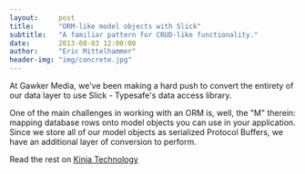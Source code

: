 ```yaml
---
layout:     post
title:      "ORM-like model objects with Slick"
subtitle:   "A familiar pattern for CRUD-like functionality."
date:       2013-08-03 12:00:00
author:     "Eric Mittelhammer"
header-img: "img/concrete.jpg"
---
```


At Gawker Media, we've been making a hard push to convert the entirety of our data layer to use Slick - Typesafe's data access library.

One of the main challenges in working with an ORM is, well, the "M" therein: mapping database rows onto model objects you can use in your application. Since we store all of our model objects as serialized Protocol Buffers, we have an additional layer of conversion to perform.

Read the rest on <a href="http://tech.kinja.com/orm-like-model-objects-with-slick-1004286329">Kinja Technology</a>
